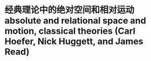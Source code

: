 # 经典理论中的绝对空间和相对运动 absolute and relational space and motion, classical theories (Carl Hoefer, Nick Huggett, and James Read)

